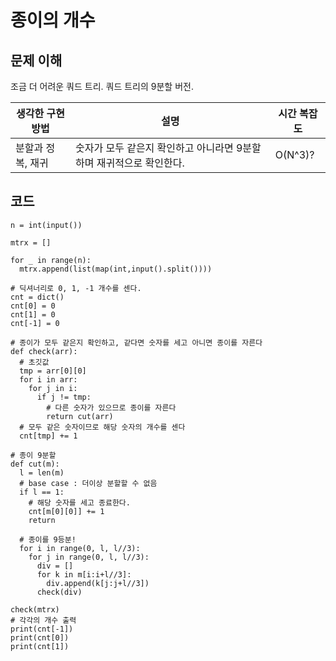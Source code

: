 # 종이의 개수

## 문제 이해
조금 더 어려운 쿼드 트리. 쿼드 트리의 9분할 버전.

|생각한 구현 방법|설명|시간 복잡도|
|-|-|-|
|분할과 정복, 재귀|숫자가 모두 같은지 확인하고 아니라면 9분할하며 재귀적으로 확인한다.|O(N^3)?|

## 코드
```
n = int(input())

mtrx = []

for _ in range(n):
  mtrx.append(list(map(int,input().split())))

# 딕셔너리로 0, 1, -1 개수를 센다.
cnt = dict()
cnt[0] = 0
cnt[1] = 0
cnt[-1] = 0

# 종이가 모두 같은지 확인하고, 같다면 숫자를 세고 아니면 종이를 자른다
def check(arr):
  # 초깃값
  tmp = arr[0][0]
  for i in arr:
    for j in i:
      if j != tmp:
        # 다른 숫자가 있으므로 종이를 자른다
        return cut(arr)
  # 모두 같은 숫자이므로 해당 숫자의 개수를 센다
  cnt[tmp] += 1

# 종이 9분할
def cut(m):
  l = len(m)
  # base case : 더이상 분할할 수 없음
  if l == 1:
    # 해당 숫자를 세고 종료한다.
    cnt[m[0][0]] += 1
    return
    
  # 종이를 9등분!
  for i in range(0, l, l//3):
    for j in range(0, l, l//3):
      div = []
      for k in m[i:i+l//3]:
        div.append(k[j:j+l//3])
      check(div)

check(mtrx)
# 각각의 개수 출력
print(cnt[-1])
print(cnt[0])
print(cnt[1])
```
